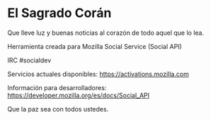 # El Sagrado Corán

Que lleve luz y buenas noticias al corazón de todo aquel que lo lea. 

Herramienta creada para Mozilla Social Service (Social API)

IRC #socialdev 

Servicios actuales disponibles:
https://activations.mozilla.com

Información para desarrolladores:
https://developer.mozilla.org/es/docs/Social_API

Que la paz sea con todos ustedes.
